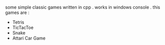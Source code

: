 some simple classic games written in cpp . works in windows console
. this games are :
* Tetris
* TicTacToe
* Snake
* Attari Car Game

 
